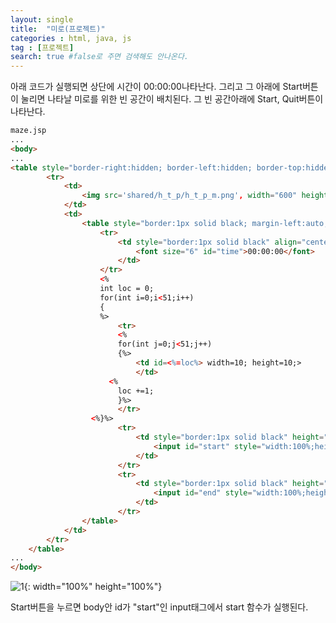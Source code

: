 ```yaml
---
layout: single
title:  "미로(프로젝트)"
categories : html, java, js
tag : [프로젝트]
search: true #false로 주면 검색해도 안나온다.
---
```


아래 코드가 실행되면 상단에 시간이 00:00:00나타난다. 그리고 그 아래에 Start버튼이 눌리면 나타날 미로를 위한  빈 공간이 배치된다.  그 빈 공간아래에 Start, Quit버튼이 나타난다. 

```html
maze.jsp
...
<body>
...
<table style="border-right:hidden; border-left:hidden; border-top:hidden; border-bottom:hidden; margin-top:100px; margin-left:auto; margin-right:auto;">	
		<tr>
			<td>
				<img src='shared/h_t_p/h_t_p_m.png', width="600" height="600">			
			</td>
			<td>
				<table style="border:1px solid black; margin-left:auto; margin-right:auto;">
					<tr>
						<td style="border:1px solid black" align="center" colspan="61" height=40;>
							<font size="6" id="time">00:00:00</font>			
						</td>
					</tr>		
					<%
					int loc = 0;
					for(int i=0;i<51;i++)
					{				
					%>
						<tr>	
						<%
						for(int j=0;j<51;j++)
						{%>
							<td id=<%=loc%> width=10; height=10;>	
							</td>												
					  <%	
                        loc +=1;
					    }%>
						</tr>		
				  <%}%>
						<tr>
							<td style="border:1px solid black" height="50" align="center" colspan="51">
								<input id="start" style="width:100%;height:100%; font-size:30px; background-color:#54d5ff" type="button" onclick="start()" value="Start"></input>	
							</td>				
						</tr>
						<tr>
							<td style="border:1px solid black" height="50" align="center" colspan="51">
								<input id="end" style="width:100%;height:100%; font-size:30px; background-color:#ffa1b9" type="button" onclick="end()" value="Quit" disabled='disabled'></input>	
							</td>			
						</tr>			  
				</table>		
			</td>	
		</tr>	
	</table>
...
</body>
```

![1](https://blogger.googleusercontent.com/img/b/R29vZ2xl/AVvXsEgYPtMzoi67hPzM3KcqIMUiv9ekGys8AxM_HzZKy_2utg2Cj4sS7YoR-cy2RfNXI8gVyq8TP_iX3UpOjYkACc0xsIVDL4PvWXq0o8BDaEMBBrRbl9fer1C8rimbCFNEvs--TOQnO9TexXtO-5joj4iZsLQNymXMJR-peVxRPI5EPCYK7BtoaAx5LhQazgpB/w640-h398/1.png){: width="100%" height="100%"}



Start버튼을 누르면 body안  id가 "start"인 input태그에서  start 함수가 실행된다.



































